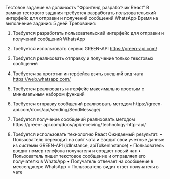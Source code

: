 Тестовое задание на должность "Фронтенд разработчик React"
В рамках тестового задания требуется разработать пользовательский интерфейс для
отправки и получений сообщений WhatsApp
Время на выполнение задания: 5 дней
Требования:
1. Требуется разработать пользовательский интерфейс для отправки и получений
сообщений WhatsApp
2. Требуется использовать сервис GREEN-API https://green-api.com/
3. Требуется реализовать отправку и получение только текстовых сообщений
4. Требуется за прототип интерфейса взять внешний вид чата
https://web.whatsapp.com/
5. Требуется реализовать интерфейс максимально простым с минимальным набором
функций

6. Требуется отправку сообщений реализовать методом https://green-
api.com/docs/api/sending/SendMessage/

7. Требуется получение сообщений реализовать методом https://green-
api.com/docs/api/receiving/technology-http-api/

8. Требуется использовать технологию React
Ожидаемый результат:
• Пользователь переходит на сайт чата и вводит свои учетные данные из
системы GREEN-API (idInstance, apiTokenInstance)
• Пользователь вводит номер телефона получателя и создает новый чат
• Пользователь пишет текстовое сообщение и отправляет его получателю в
WhatsApp
• Получатель отвечает на сообщение в мессенджере WhatsApp
• Пользователь видит ответ получателя в чате
